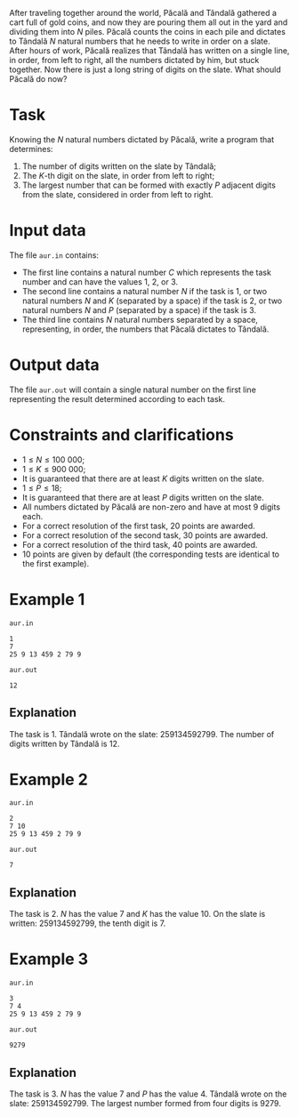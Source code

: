 After traveling together around the world, Păcală and Tândală gathered a cart full of gold coins, and now they are pouring them all out in the yard and dividing them into $N$ piles. Păcală counts the coins in each pile and dictates to Tândală $N$ natural numbers that he needs to write in order on a slate. After hours of work, Păcală realizes that Tândală has written on a single line, in order, from left to right, all the numbers dictated by him, but stuck together. Now there is just a long string of digits on the slate. What should Păcală do now?

# Task

Knowing the $N$ natural numbers dictated by Păcală, write a program that determines:

1. The number of digits written on the slate by Tândală;
2. The $K$-th digit on the slate, in order from left to right;
3. The largest number that can be formed with exactly $P$ adjacent digits from the slate, considered in order from left to right.

# Input data

The file `aur.in` contains:

* The first line contains a natural number $C$ which represents the task number and can have the values $1$, $2$, or $3$.
* The second line contains a natural number $N$ if the task is $1$, or two natural numbers $N$ and $K$ (separated by a space) if the task is $2$, or two natural numbers $N$ and $P$ (separated by a space) if the task is $3$.
* The third line contains $N$ natural numbers separated by a space, representing, in order, the numbers that Păcală dictates to Tândală.

# Output data

The file `aur.out` will contain a single natural number on the first line representing the result determined according to each task.

# Constraints and clarifications

* $1 \leq N \leq 100\ 000$;
* $1 \leq K \leq 900\ 000$;
* It is guaranteed that there are at least $K$ digits written on the slate.
* $1 \leq P \leq 18$;
* It is guaranteed that there are at least $P$ digits written on the slate.
* All numbers dictated by Păcală are non-zero and have at most $9$ digits each.
* For a correct resolution of the first task, $20$ points are awarded.
* For a correct resolution of the second task, $30$ points are awarded.
* For a correct resolution of the third task, $40$ points are awarded.
* $10$ points are given by default (the corresponding tests are identical to the first example).

# Example 1

`aur.in`
```
1
7
25 9 13 459 2 79 9
```

`aur.out`
```
12
```

## Explanation

The task is $1$. Tândală wrote on the slate: $259134592799$. The number of digits written by Tândală is $12$.

# Example 2

`aur.in`
```
2
7 10
25 9 13 459 2 79 9
```

`aur.out`
```
7
```

## Explanation

The task is $2$. $N$ has the value $7$ and $K$ has the value $10$. On the slate is written: $259134592799$, the tenth digit is $7$.

# Example 3

`aur.in`
```
3
7 4
25 9 13 459 2 79 9
```

`aur.out`
```
9279
```

## Explanation

The task is $3$. $N$ has the value $7$ and $P$ has the value $4$. Tândală wrote on the slate: $259134592799$. The largest number formed from four digits is $9279$.